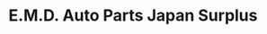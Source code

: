 ---
title: "E.M.D. Auto Parts Japan Surplus"
url: /quezon-city/e-m-d-auto-parts-japan-surplus/
shop: Autoteile
---